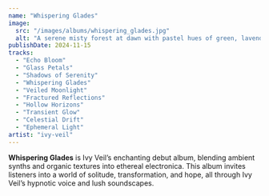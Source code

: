 ```yaml
---
name: "Whispering Glades"
image:
  src: "/images/albums/whispering_glades.jpg"
  alt: "A serene misty forest at dawn with pastel hues of green, lavender, and blue, featuring Ivy Veil's unique logo of an intertwined ivy vine with an 'IV' monogram."
publishDate: 2024-11-15
tracks:
  - "Echo Bloom"
  - "Glass Petals"
  - "Shadows of Serenity"
  - "Whispering Glades"
  - "Veiled Moonlight"
  - "Fractured Reflections"
  - "Hollow Horizons"
  - "Transient Glow"
  - "Celestial Drift"
  - "Ephemeral Light"
artist: "ivy-veil"
---
```


**Whispering Glades** is Ivy Veil’s enchanting debut album, blending ambient synths and organic textures into ethereal electronica. This album invites listeners into a world of solitude, transformation, and hope, all through Ivy Veil’s hypnotic voice and lush soundscapes.

